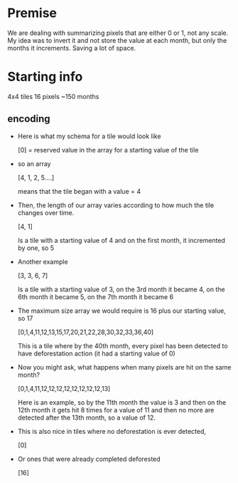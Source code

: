 Premise
=================

We are dealing with summarizing pixels that are either 0 or 1, not any scale. My idea was to invert it and not store the value at each month, but only the months it increments. Saving a lot of space.

Starting info
=================

4x4 tiles
16 pixels
~150 months

encoding
--------

- Here is what my schema for a tile would look like

    [0] = reserved value in the array for a starting value of the tile
    
- so an array

    [4, 1, 2, 5....] 

    means that the tile began with a value = 4

- Then, the length of our array varies according to how much the tile changes over time.

    [4, 1] 

    Is a tile with a starting value of 4 and on the first month, it incremented by one, so 5

- Another example

    [3, 3, 6, 7]

    Is a tile with a starting value of 3, on the 3rd month it became 4, on the 6th month it became 5, on the 7th month it became 6

- The maximum size array we would require is 16 plus our starting value, so 17

    [0,1,4,11,12,13,15,17,20,21,22,28,30,32,33,36,40]

    This is a tile where by the 40th month, every pixel has been detected to have deforestation action (it had a starting value of 0)

- Now you might ask, what happens when many pixels are hit on the same month?

    [0,1,4,11,12,12,12,12,12,12,12,12,13]

    Here is an example, so by the 11th month the value is 3 and then on the 12th month it gets hit 8 times for a value of 11 and then no more are detected after the 13th month, so a value of 12.

- This is also nice in tiles where no deforestation is ever detected,

    [0]
    
- Or ones that were already completed deforested

    [16]
